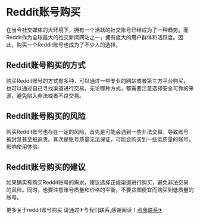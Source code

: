 # Reddit账号购买

在当今社交媒体的大环境下，拥有一个活跃的社交账号已经成为了一种趋势。而Reddit作为全球最大的社交新闻网站之一，拥有庞大的用户群体和活跃度。因此，购买一个Reddit账号也成为了不少人的选择。

## Reddit账号购买的方式

购买Reddit账号的方式有多种，可以通过一些专业的网站或者第三方平台购买，也可以通过自己寻找渠道进行交易。无论哪种方式，都需要注意选择安全可靠的来源，避免陷入非法或者不良交易。

## Reddit账号购买的风险

购买Reddit账号也存在一定的风险，首先是可能会遇到一些非法交易，导致账号被封禁甚至被追责。其次是账号质量无法保证，可能会购买到一些低质量的账号，影响使用体验。

## Reddit账号购买的建议

如果确实有购买Reddit账号的需求，建议选择正规渠道进行购买，避免非法交易的风险。同时，也要注意账号质量和价格的平衡，不要贪图便宜而购买到低质量的账号。

更多关于reddit账号购买 请通过✈与我们联系,感谢阅读！[点我联系✈](https://my.G208.com)